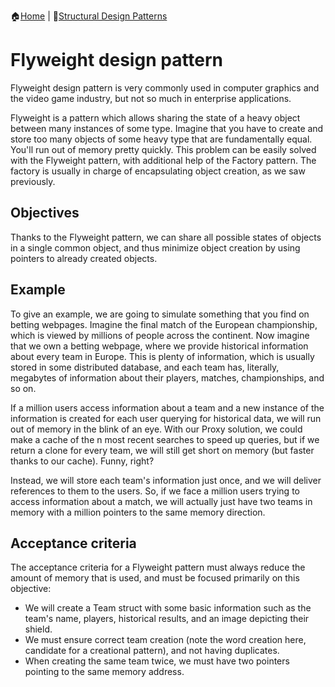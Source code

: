 :house:[Home](https://github.com/DevilsTear/go-design-patterns/ "Table of Contents") | :file_folder:[Structural Design Patterns](https://github.com/DevilsTear/go-design-patterns/tree/main/gang-of-four/structural/ "Structural Design Patterns Table of Contents")
# Flyweight design pattern
Flyweight design pattern is very commonly used in computer
graphics and the video game industry, but not so much in enterprise applications.

Flyweight is a pattern which allows sharing the state of a heavy object between many
instances of some type. Imagine that you have to create and store too many objects of some
heavy type that are fundamentally equal. You'll run out of memory pretty quickly. This
problem can be easily solved with the Flyweight pattern, with additional help of the Factory
pattern. The factory is usually in charge of encapsulating object creation, as we saw
previously.
## Objectives
Thanks to the Flyweight pattern, we can share all possible states of objects in a single
common object, and thus minimize object creation by using pointers to already created
objects.

## Example
To give an example, we are going to simulate something that you find on betting webpages.
Imagine the final match of the European championship, which is viewed by millions of
people across the continent. Now imagine that we own a betting webpage, where we
provide historical information about every team in Europe. This is plenty of information,
which is usually stored in some distributed database, and each team has, literally,
megabytes of information about their players, matches, championships, and so on.

If a million users access information about a team and a new instance of the information is
created for each user querying for historical data, we will run out of memory in the blink of
an eye. With our Proxy solution, we could make a cache of the n most recent searches to
speed up queries, but if we return a clone for every team, we will still get short on memory
(but faster thanks to our cache). Funny, right?

Instead, we will store each team's information just once, and we will deliver references to
them to the users. So, if we face a million users trying to access information about a match,
we will actually just have two teams in memory with a million pointers to the same
memory direction.

## Acceptance criteria
The acceptance criteria for a Flyweight pattern must always reduce the amount of memory
that is used, and must be focused primarily on this objective:
- We will create a Team struct with some basic information such as the team's
name, players, historical results, and an image depicting their shield.
- We must ensure correct team creation (note the word creation here, candidate for
a creational pattern), and not having duplicates.
- When creating the same team twice, we must have two pointers pointing to the
same memory address.